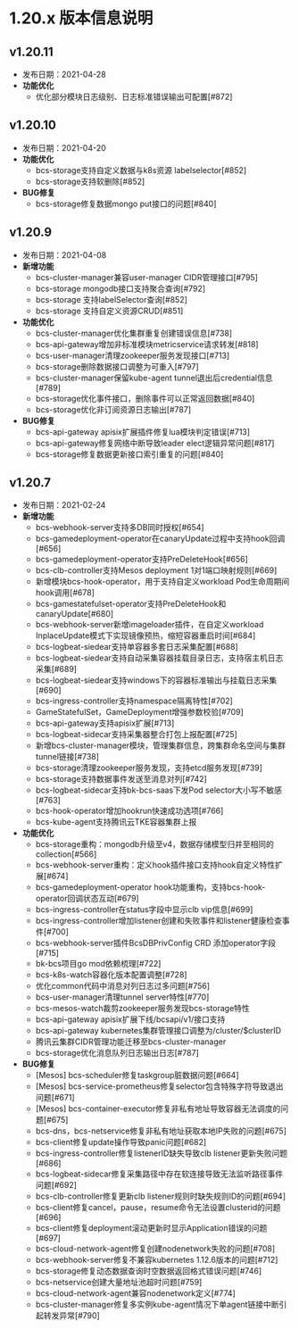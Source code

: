 # 1.20.x 版本信息说明

## v1.20.11

* 发布日期：2021-04-28
* **功能优化**
  * 优化部分模块日志级别、日志标准错误输出可配置[#872]

## v1.20.10

* 发布日期：2021-04-20
* **功能优化**
  * bcs-storage支持自定义数据与k8s资源 labelselector[#852]
  * bcs-storage支持软删除[#852]
* **BUG修复**
  * bcs-storage修复数据mongo put接口的问题[#840]

## v1.20.9

* 发布日期：2021-04-08
* **新增功能**
  * bcs-cluster-manager兼容user-manager CIDR管理接口[#795]
  * bcs-storage mongodb接口支持聚合查询[#792]
  * bcs-storage 支持labelSelector查询[#852]
  * bcs-storage 支持自定义资源CRUD[#851]
* **功能优化**
  * bcs-cluster-manager优化集群重复创建错误信息[#738]
  * bcs-api-gateway增加非标准模块metricservice请求转发[#818]
  * bcs-user-manager清理zookeeper服务发现接口[#713]
  * bcs-storage删除数据接口调整为可重入[#797]
  * bcs-cluster-manager保留kube-agent tunnel退出后credential信息[#789]
  * bcs-storage优化事件接口，删除事件可以正常返回数据[#840]
  * bcs-storage优化非订阅资源日志输出[#787]
* **BUG修复**
  * bcs-api-gateway apisix扩展插件修复lua模块判定错误[#713]
  * bcs-api-gateway修复网络中断导致leader elect逻辑异常问题[#817]
  * bcs-storage修复数据更新接口索引重复的问题[#840]

## v1.20.7

* 发布日期：2021-02-24
* **新增功能**
  * bcs-webhook-server支持多DB同时授权[#654]
  * bcs-gamedeployment-operator在canaryUpdate过程中支持hook回调[#656]
  * bcs-gamedeployment-operator支持PreDeleteHook[#656]
  * bcs-clb-controller支持Mesos deployment 1对1端口映射规则[#669]
  * 新增模块bcs-hook-operator，用于支持自定义workload Pod生命周期间hook调用[#678]
  * bcs-gamestatefulset-operator支持PreDeleteHook和canaryUpdate[#680]
  * bcs-webhook-server新增imageloader插件，在自定义workload InplaceUpdate模式下实现镜像预热，缩短容器重启时间[#684]
  * bcs-logbeat-siedear支持单容器多套日志采集配置[#688]
  * bcs-logbeat-siedear支持自动采集容器挂载目录日志，支持宿主机日志采集[#689]
  * bcs-logbeat-siedear支持windows下的容器标准输出与挂载日志采集[#690]
  * bcs-ingress-controller支持namespace隔离特性[#702]
  * GameStatefulSet，GameDeployment增强参数校验[#709]
  * bcs-api-gateway支持apisix扩展[#713]
  * bcs-logbeat-sidecar支持采集器整合打包上报配置[#725]
  * 新增bcs-cluster-manager模块，管理集群信息，跨集群命名空间与集群tunnel链接[#738]
  * bcs-storage清理zookeeper服务发现，支持etcd服务发现[#739]
  * bcs-storage支持数据事件发送至消息对列[#742]
  * bcs-logbeat-sidecar支持bk-bcs-saas下发Pod selector大小写不敏感[#763]
  * bcs-hook-operator增加hookrun快速成功选项[#766]
  * bcs-kube-agent支持腾讯云TKE容器集群上报
* **功能优化**
  * bcs-storage重构：mongodb升级至v4，数据存储模型归并至相同的collection[#566]
  * bcs-webhook-server重构：定义hook插件接口支持hook自定义特性扩展[#674]
  * bcs-gamedeployment-operator hook功能重构，支持bcs-hook-operator回调状态互动[#679]
  * bcs-ingress-controller在status字段中显示clb vip信息[#699]
  * bcs-ingress-controller增加listener创建和失败事件和listener健康检查事件[#700]
  * bcs-webhook-server插件BcsDBPrivConfig CRD 添加operator字段[#715]
  * bk-bcs项目go mod依赖梳理[#722]
  * bcs-k8s-watch容器化版本配置调整[#728]
  * 优化common代码中消息对列日志过多问题[#756]
  * bcs-user-manager清理tunnel server特性[#770]
  * bcs-mesos-watch裁剪zookeeper服务发现bcs-storage特性
  * bcs-api-gateway apisix扩展下线/bcsapi/v1/接口支持
  * bcs-api-gateway kubernetes集群管理接口调整为/cluster/$clusterID
  * 腾讯云集群CIDR管理功能迁移至bcs-cluster-manager
  * bcs-storage优化消息队列日志输出日志[#787]
* **BUG修复**
  * [Mesos] bcs-scheduler修复taskgroup脏数据问题[#664]
  * [Mesos] bcs-service-prometheus修复selector包含特殊字符导致退出问题[#671]
  * [Mesos] bcs-container-executor修复非私有地址导致容器无法调度的问题[#675]
  * bcs-dns，bcs-netservice修复非私有地址获取本地IP失败的问题[#675]
  * bcs-client修复update操作导致panic问题[#682]
  * bcs-ingress-controller修复listenerID缺失导致clb listener更新失败问题[#686]
  * bcs-logbeat-sidecar修复采集路径中存在软连接导致无法监听路径事件问题[#692]
  * bcs-clb-controller修复更新clb listener规则时缺失规则ID的问题[#694]
  * bcs-client修复cancel，pause，resume命令无法设置clusterid的问题[#696]
  * bcs-client修复deployment滚动更新时显示Application错误的问题[#697]
  * bcs-cloud-network-agent修复创建nodenetwork失败的问题[#708]
  * bcs-webhook-server修复不兼容kubernetes 1.12.6版本的问题[#712]
  * bcs-storage修复动态数据查询时空数据返回格式错误问题[#746]
  * bcs-netservice创建大量地址池超时问题[#759]
  * bcs-cloud-network-agent兼容nodenetwork定义[#774]
  * bcs-cluster-manager修复多实例kube-agent情况下单agent链接中断引起转发异常[#790]

